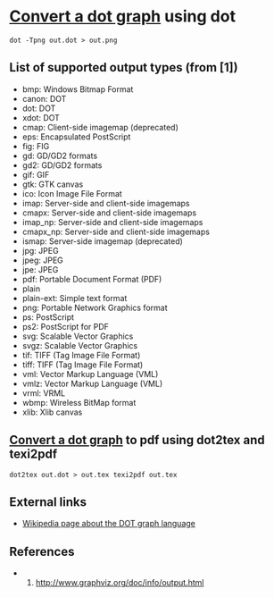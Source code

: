 # [Convert a dot graph](ClConvertDotGraph.htm) using dot

```
dot -Tpng out.dot > out.png
```

## List of supported output types (from \[1\])



-   bmp: Windows Bitmap Format
-   canon: DOT
-   dot: DOT
-   xdot: DOT
-   cmap: Client-side imagemap (deprecated)
-   eps: Encapsulated PostScript
-   fig: FIG
-   gd: GD/GD2 formats
-   gd2: GD/GD2 formats
-   gif: GIF
-   gtk: GTK canvas
-   ico: Icon Image File Format
-   imap: Server-side and client-side imagemaps
-   cmapx: Server-side and client-side imagemaps
-   imap\_np: Server-side and client-side imagemaps
-   cmapx\_np: Server-side and client-side imagemaps
-   ismap: Server-side imagemap (deprecated)
-   jpg: JPEG
-   jpeg: JPEG
-   jpe: JPEG
-   pdf: Portable Document Format (PDF)
-   plain
-   plain-ext: Simple text format
-   png: Portable Network Graphics format
-   ps: PostScript
-   ps2: PostScript for PDF
-   svg: Scalable Vector Graphics
-   svgz: Scalable Vector Graphics
-   tif: TIFF (Tag Image File Format)
-   tiff: TIFF (Tag Image File Format)
-   vml: Vector Markup Language (VML)
-   vmlz: Vector Markup Language (VML)
-   vrml: VRML
-   wbmp: Wireless BitMap format
-   xlib: Xlib canvas

## [Convert a dot graph](ClConvertDotGraph.htm) to pdf using dot2tex and texi2pdf

```
dot2tex out.dot > out.tex texi2pdf out.tex
```

## External links

-   [Wikipedia page about the DOT graph
    language](http://en.wikipedia.org/wiki/DOT_language)

## References

 * 1.  http://www.graphviz.org/doc/info/output.html
